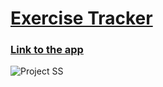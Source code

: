 # [Exercise Tracker](https://www.freecodecamp.org/learn/apis-and-microservices/apis-and-microservices-projects/exercise-tracker)

### [Link to the app](https://amarjit-exercise-tracker.herokuapp.com/)

![Project SS](https://github.com/Aamjit/project-exercisetracker/blob/gomix/exercise%20tracker.png?raw=true)
